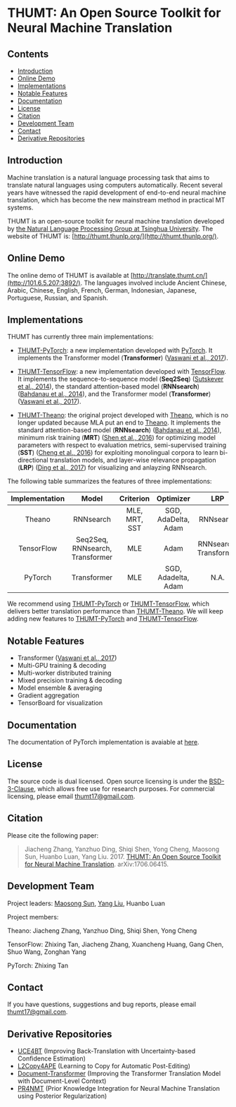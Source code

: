 # THUMT: An Open Source Toolkit for Neural Machine Translation

## Contents

* [Introduction](#introduction)
* [Online Demo](#online-demo)
* [Implementations](#implementations)
* [Notable Features](#notable-features)
* [Documentation](#documentation)
* [License](#license)
* [Citation](#citation)
* [Development Team](#development-team)
* [Contact](#contact)
* [Derivative Repositories](#derivative-repositories)

## Introduction

Machine translation is a natural language processing task that aims to translate natural languages using computers automatically. Recent several years have witnessed the rapid development of end-to-end neural machine translation, which has become the new mainstream method in practical MT systems.

THUMT is an open-source toolkit for neural machine translation developed by [the Natural Language Processing Group at Tsinghua University](http://nlp.csai.tsinghua.edu.cn/site2/index.php?lang=en). The website of THUMT is: [http://thumt.thunlp.org/](http://thumt.thunlp.org/).

## Online Demo

The online demo of THUMT is available at [http://translate.thumt.cn/](http://101.6.5.207:3892/). The languages involved include Ancient Chinese, Arabic, Chinese, English, French, German, Indonesian, Japanese, Portuguese, Russian, and Spanish.

## Implementations

THUMT has currently three main implementations:

* [THUMT-PyTorch](https://github.com/thumt/THUMT/tree/pytorch): a new implementation developed with [PyTorch](https://github.com/pytorch/pytorch). It implements the Transformer model (**Transformer**) ([Vaswani et al., 2017](https://arxiv.org/abs/1706.03762)).

* [THUMT-TensorFlow](https://github.com/thumt/THUMT): a new implementation developed with [TensorFlow](https://github.com/tensorflow/tensorflow). It implements the sequence-to-sequence model (**Seq2Seq**) ([Sutskever et al., 2014](https://papers.nips.cc/paper/5346-sequence-to-sequence-learning-with-neural-networks.pdf)), the standard attention-based model (**RNNsearch**) ([Bahdanau et al., 2014](https://arxiv.org/pdf/1409.0473.pdf)), and the Transformer model (**Transformer**) ([Vaswani et al., 2017](https://arxiv.org/abs/1706.03762)).

* [THUMT-Theano](https://github.com/thumt/THUMT/tree/theano): the original project developed with [Theano](https://github.com/Theano/Theano), which is no longer updated because MLA put an end to [Theano](https://github.com/Theano/Theano). It implements the standard attention-based model (**RNNsearch**) ([Bahdanau et al., 2014](https://arxiv.org/pdf/1409.0473.pdf)), minimum risk training (**MRT**) ([Shen et al., 2016](http://nlp.csai.tsinghua.edu.cn/~ly/papers/acl2016_mrt.pdf)) for optimizing model parameters with respect to evaluation metrics, semi-supervised training (**SST**) ([Cheng et al., 2016](http://nlp.csai.tsinghua.edu.cn/~ly/papers/acl2016_semi.pdf)) for exploiting monolingual corpora to learn bi-directional translation models, and layer-wise relevance propagation (**LRP**) ([Ding et al., 2017](http://nlp.csai.tsinghua.edu.cn/~ly/papers/acl2017_dyz.pdf)) for visualizing and anlayzing RNNsearch.

The following table summarizes the features of three implementations:

| Implementation | Model | Criterion | Optimizer | LRP |
| :------------: | :---: | :--------------: | :--------------: | :----------------: |
| Theano       |  RNNsearch | MLE, MRT, SST | SGD, AdaDelta, Adam | RNNsearch |
| TensorFlow   |  Seq2Seq, RNNsearch, Transformer | MLE| Adam | RNNsearch, Transformer |
| PyTorch | Transformer | MLE | SGD, Adadelta, Adam | N.A. |

We recommend using [THUMT-PyTorch](https://github.com/thumt/THUMT/tree/pytorch) or [THUMT-TensorFlow](https://github.com/thumt/THUMT), which delivers better translation performance than [THUMT-Theano](https://github.com/thumt/THUMT/tree/theano). We will keep adding new features to [THUMT-PyTorch](https://github.com/thumt/THUMT/tree/pytorch) and [THUMT-TensorFlow](https://github.com/thumt/THUMT).

## Notable Features

* Transformer ([Vaswani et al., 2017](https://arxiv.org/abs/1706.03762))
* Multi-GPU training & decoding
* Multi-worker distributed training
* Mixed precision training & decoding
* Model ensemble & averaging
* Gradient aggregation
* TensorBoard for visualization

## Documentation

The documentation of PyTorch implementation is avaiable at [here](docs/index.md).

## License

The source code is dual licensed. Open source licensing is under the [BSD-3-Clause](https://opensource.org/licenses/BSD-3-Clause), which allows free use for research purposes. For commercial licensing, please email [thumt17@gmail.com](mailto:thumt17@gmail.com).

## Citation

Please cite the following paper:

> Jiacheng Zhang, Yanzhuo Ding, Shiqi Shen, Yong Cheng, Maosong Sun, Huanbo Luan, Yang Liu. 2017. [THUMT: An Open Source Toolkit for Neural Machine Translation](https://arxiv.org/abs/1706.06415). arXiv:1706.06415.

## Development Team

Project leaders: [Maosong Sun](http://www.thunlp.org/site2/index.php/zh/people?id=16), [Yang Liu](http://nlp.csai.tsinghua.edu.cn/~ly/), Huanbo Luan

Project members:

Theano: Jiacheng Zhang, Yanzhuo Ding, Shiqi Shen, Yong Cheng

TensorFlow: Zhixing Tan, Jiacheng Zhang, Xuancheng Huang, Gang Chen, Shuo Wang, Zonghan Yang

PyTorch: Zhixing Tan

## Contact

If you have questions, suggestions and bug reports, please email [thumt17@gmail.com](mailto:thumt17@gmail.com).

## Derivative Repositories

* [UCE4BT](https://github.com/THUNLP-MT/UCE4BT) (Improving Back-Translation with Uncertainty-based Confidence Estimation)
* [L2Copy4APE](https://github.com/THUNLP-MT/L2Copy4APE) (Learning to Copy for Automatic Post-Editing)
* [Document-Transformer](https://github.com/THUNLP-MT/Document-Transformer) (Improving the Transformer Translation Model with Document-Level Context)
* [PR4NMT](https://github.com/THUNLP-MT/PR4NMT) (Prior Knowledge Integration for Neural Machine Translation using Posterior Regularization)
